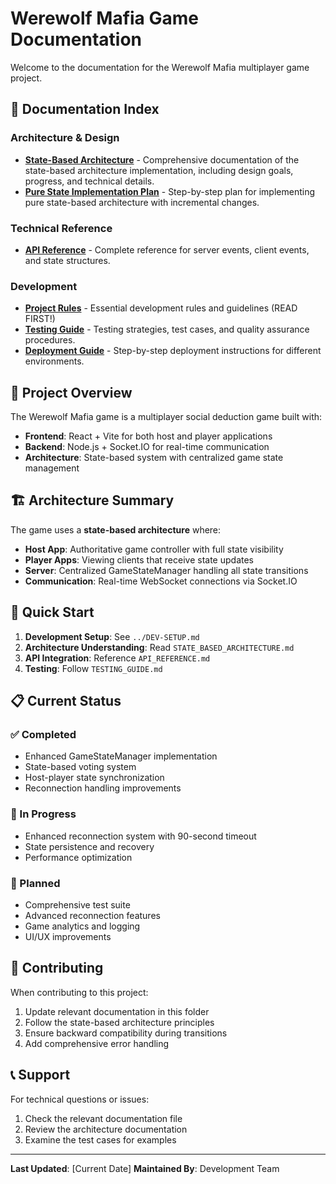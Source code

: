 # Werewolf Mafia Game Documentation

Welcome to the documentation for the Werewolf Mafia multiplayer game project.

## 📁 Documentation Index

### Architecture & Design
- **[State-Based Architecture](./STATE_BASED_ARCHITECTURE.md)** - Comprehensive documentation of the state-based architecture implementation, including design goals, progress, and technical details.
- **[Pure State Implementation Plan](./PURE_STATE_IMPLEMENTATION_PLAN.md)** - Step-by-step plan for implementing pure state-based architecture with incremental changes.

### Technical Reference
- **[API Reference](./API_REFERENCE.md)** - Complete reference for server events, client events, and state structures.

### Development
- **[Project Rules](../.cursor/rules/PROJECT_RULES.md)** - Essential development rules and guidelines (READ FIRST!)
- **[Testing Guide](./TESTING_GUIDE.md)** - Testing strategies, test cases, and quality assurance procedures.
- **[Deployment Guide](./DEPLOYMENT_GUIDE.md)** - Step-by-step deployment instructions for different environments.

## 🎯 Project Overview

The Werewolf Mafia game is a multiplayer social deduction game built with:
- **Frontend**: React + Vite for both host and player applications
- **Backend**: Node.js + Socket.IO for real-time communication
- **Architecture**: State-based system with centralized game state management

## 🏗️ Architecture Summary

The game uses a **state-based architecture** where:
- **Host App**: Authoritative game controller with full state visibility
- **Player Apps**: Viewing clients that receive state updates
- **Server**: Centralized GameStateManager handling all state transitions
- **Communication**: Real-time WebSocket connections via Socket.IO

## 🚀 Quick Start

1. **Development Setup**: See `../DEV-SETUP.md`
2. **Architecture Understanding**: Read `STATE_BASED_ARCHITECTURE.md`
3. **API Integration**: Reference `API_REFERENCE.md`
4. **Testing**: Follow `TESTING_GUIDE.md`

## 📋 Current Status

### ✅ Completed
- Enhanced GameStateManager implementation
- State-based voting system
- Host-player state synchronization
- Reconnection handling improvements

### 🔄 In Progress
- Enhanced reconnection system with 90-second timeout
- State persistence and recovery
- Performance optimization

### 📅 Planned
- Comprehensive test suite
- Advanced reconnection features
- Game analytics and logging
- UI/UX improvements

## 🤝 Contributing

When contributing to this project:
1. Update relevant documentation in this folder
2. Follow the state-based architecture principles
3. Ensure backward compatibility during transitions
4. Add comprehensive error handling

## 📞 Support

For technical questions or issues:
1. Check the relevant documentation file
2. Review the architecture documentation
3. Examine the test cases for examples

---

**Last Updated**: [Current Date]
**Maintained By**: Development Team 